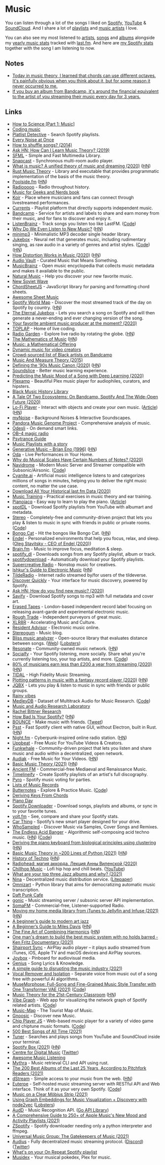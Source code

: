 # Music

You can listen through a lot of the songs I liked on [Spotify](https://open.spotify.com/playlist/0ERn0U4qZIKC8Dy7RrMMsn?si=1ApEajgvR_O_S9Oe-wXJLA), [YouTube](https://www.youtube.com/playlist?list=PL0nGxteCFLXYA1fsLmlWzY0Tyoo3c7tF-) & [SoundCloud](https://soundcloud.com/you/likes). And I share a lot of [playlists](music-playlists.md) and [music artists](music-artists.md) I love.

You can also see my most listened to [artists](https://www.last.fm/user/playfullyExist/library/artists), [songs](https://www.last.fm/user/playfullyExist/library/tracks) and [albums](https://www.last.fm/user/playfullyExist/library/albums) alongside my [yearly music stats](https://www.last.fm/user/playfullyExist/listening-report/year) tracked with [last.fm](https://www.last.fm/user/playfullyExist). And here are [my Spotify stats](https://volt.fm/nikitavoloboev) together with the song I am listening to now.

## Notes

- [Today in music theory, I learned that chords can use different octaves. It's painfully obvious when you think about it, but for some reason it never occurred to me.](https://merveilles.town/web/statuses/105834224452459065)
- [If you buy an album from Bandcamp, it's around the financial equivalent to the artist of you streaming their music every day for 3 years.](https://twitter.com/posthuman/status/1389480550432448513)

## Links

- [How to Science [Part 1: Music]](https://www.youtube.com/watch?v=d3mHfqd0VZY)
- [Coding music](https://gist.github.com/staltz/99d70c8ae57bdc71a53b83e74a51d096)
- [Platlist Detective](https://www.playlistdetective.com/) - Search Spotify playlists.
- [Every Noise at Once](https://everynoise.com/)
- [How to shuffle songs? (2014)](https://labs.spotify.com/2014/02/28/how-to-shuffle-songs/)
- [Ask HN: How Can I Learn Music Theory? (2019)](https://news.ycombinator.com/item?id=21822225)
- [SFML](https://github.com/SFML/SFML) - Simple and Fast Multimedia Library.
- [Snapcast](https://github.com/badaix/snapcast) - Synchronous multi-room audio player.
- [What is music? A unified theory of music and dreaming (2020)](https://whatismusic.info/blog/AUnifiedTheoryOfMusicAndDreaming.html) ([HN](https://news.ycombinator.com/item?id=22036473))
- [Rust Music Theory](https://github.com/ozankasikci/rust-music-theory) - Library and executable that provides programmatic implementation of the basis of the music theory.
- [Poolside.fm](https://poolside.fm/) ([HN](https://news.ycombinator.com/item?id=22371629))
- [Radiooooo](http://radiooooo.com/) - Radio throughout history.
- [Music for Geeks and Nerds book](https://pedrokroger.net/mfgan/)
- [Koir](https://koir.tv/) - Place where musicians and fans can connect through livestreamed performances.
- [Currents](https://a.currents.fm) - Playlist platform that directly supports independent music.
- [Bandcamp](https://bandcamp.com/) - Service for artists and labels to share and earn money from their music, and for fans to discover and enjoy it.
- [ListenBrainz](https://listenbrainz.org/) - Track songs you listen too like LastFM. ([Code](https://github.com/metabrainz/listenbrainz-server))
- [Why Do We Even Listen to New Music?](https://pitchfork.com/features/article/listen-to-music/) ([HN](https://news.ycombinator.com/item?id=22941185))
- [minimp3](https://github.com/lieff/minimp3) - Minimalistic MP3 decoder single header library.
- [Jukebox](https://openai.com/blog/jukebox/) - Neural net that generates music, including rudimentary singing, as raw audio in a variety of genres and artist styles. ([Code](https://github.com/openai/jukebox/)) ([HN](https://news.ycombinator.com/item?id=23032243))
- [How Distortion Works in Music (2020)](https://benmosheron.gitlab.io/blog/2020/04/26/distortion.html) ([HN](https://news.ycombinator.com/item?id=23232268))
- [Audio Vault](https://www.audio-vault.com/) - Curated Music that Means Something.
- [MusicBrainz](https://musicbrainz.org/) - Open music encyclopedia that collects music metadata and makes it available to the public.
- [Natural Music](https://www.naturalmusic.co/) - Help you discover your new favorite music.
- [New Soviet Wave](https://newsovietwave.com/)
- [ChordSheetJS](https://github.com/martijnversluis/ChordSheetJS) - JavaScript library for parsing and formatting chord sheets.
- [Awesome Sheet Music](https://github.com/ad-si/awesome-sheet-music)
- [Spotify World Map](https://www.worldspotify.com/) - Discover the most streamed track of the day on Spotify by country. ([HN](https://news.ycombinator.com/item?id=23343466))
- [The Eternal Jukebox](https://eternalbox.dev/jukebox_index.html) - Lets you search a song on Spotify and will then generate a never-ending and ever changing version of the song.
- [Your favorite ambient music producer at the moment? (2020)](https://www.reddit.com/r/ambientmusic/comments/gwqd29/your_favorite_ambient_music_producer_at_the_moment/)
- [TOPLAP](https://toplap.org/) - Home of live coding.
- [Radio Garden](http://radio.garden/) - Explore live radio by rotating the globe. ([HN](https://news.ycombinator.com/item?id=23477771))
- [The Mathematics of Music](https://imaginary.org/sites/default/files/20190911-lala-booklet-v0.4-web-text.pdf) ([HN](https://news.ycombinator.com/item?id=23486452))
- [Music: a Mathematical Offering](https://homepages.abdn.ac.uk/d.j.benson/pages/html/maths-music.html)
- [Dynamic music for video creators](https://www.moodelizer.com/studio/music-for-video)
- [Crowd-sourced list of Black artists on Bandcamp](https://www.blackbandcamp.info/#/)
- [Music And Measure Theory (2015)](https://www.youtube.com/watch?v=cyW5z-M2yzw)
- [Defining the ’90s Music Canon (2020)](https://pudding.cool/2020/07/song-decay/) ([HN](https://news.ycombinator.com/item?id=23919786))
- [Soundslice](https://www.soundslice.com/) - Better music learning experience.
- [Predicting the Music Mood of a Song with Deep Learning (2020)](https://towardsdatascience.com/predicting-the-music-mood-of-a-song-with-deep-learning-c3ac2b45229e)
- [Plexamp](https://plexamp.com/) - Beautiful Plex music player for audiophiles, curators, and hipsters.
- [Black Music History Library](https://blackmusiclibrary.com/Library)
- [A Tale Of Two Ecosystems: On Bandcamp, Spotify And The Wide-Open Future (2020)](https://www.npr.org/2020/08/19/903547253/a-tale-of-two-ecosystems-on-bandcamp-spotify-and-the-wide-open-future?t=1598103940702)
- [Lo-Fi Player](https://magenta.github.io/lofi-player/) - Interact with objects and create your own music. ([Article](https://magenta.tensorflow.org/lofi-player)) ([HN](https://news.ycombinator.com/item?id=24389748))
- [myNoise](https://mynoise.net/) - Background Noises & Interactive Soundscapes.
- [Pandora Music Genome Project](https://www.pandora.com/about/mgp) - Comprehensive analysis of music.
- [Odesli](https://odesli.co/) - On demand smart links.
- [OB–4 magic radio](https://teenage.engineering/products/ob-4)
- [Psytrance Guide](http://www.psytranceguide.com/)
- [Music Playlists with a story](https://www.youtube.com/channel/UCWlhyyYBiD67Aju1CXUgaug/videos)
- [Generative Music – Brian Eno (1996)](https://inmotionmagazine.com/eno1.html) ([HN](https://news.ycombinator.com/item?id=24702201))
- [Oda](https://oda.co/) - Live Performances in Your Home.
- [Why do Musical Scales Have Certain Numbers of Notes? (2020)](https://www.lucaspauker.ml/articles/16)
- [Navidrome](https://www.navidrome.org/) - Modern Music Server and Streamer compatible with Subsonic/Airsonic. ([Code](https://github.com/deluan/navidrome))
- [Cyanite.ai](https://cyanite.ai/) - Artificial music intelligence listens to and categorizes millions of songs in minutes, helping you to deliver the right music content, no matter the use case.
- [Download All Your Historical last.fm Data (2020)](https://mathieuhendey.com/2020/10/download-all-your-historical-last.fm-data/)
- [Music Training](https://github.com/g-r-a-n-t/music-training) - Practical exercises in music theory and ear training.
- [Pianojacq](https://pianojacq.com/) - Easy way to learn to play the piano. ([Article](https://jacquesmattheij.com/2020-09-20-pianojacq-learn-to-play-piano/))
- [spotDL](https://github.com/spotDL/spotify-downloader) - Download Spotify playlists from YouTube with albumart and metadata.
- [Stereo](https://withstereo.com/) - Completely-free and community-driven project that lets you play & listen to music in sync with friends in public or private rooms. ([Code](https://github.com/hoangvvo/stereo-web))
- [Bongo Cat](https://bongo.cat/) - Hit the bongos like Bongo Cat. ([HN](https://news.ycombinator.com/item?id=24866896))
- [Endel](https://endel.io/) - Personalized environments that help you focus, relax, and sleep. ([Oleg Stavitsky - CEO of Endel (2020)](https://foundation-by-true-ventures.simplecast.com/episodes/oleg-stavitsky-ceo-of-endel-YFJlLv_d))
- [Brain.fm](https://www.brain.fm/) - Music to improve focus, meditation & sleep.
- [spotify_dl](https://github.com/SathyaBhat/spotify-dl) - Downloads songs from any Spotify playlist, album or track.
- [spotifydownload](https://github.com/schollz/spotifydownload) - Automatically download your Spotify playlists.
- [Supercreative Radio](https://www.supercreative.design/radio) - Nonstop music for creatives.
- [Ishkur's Guide to Electronic Music](https://music.ishkur.com/) ([HN](https://news.ycombinator.com/item?id=26212706))
- [TildeRadio](https://tilderadio.org/) - Internet radio streamed by/for users of the tildeverse.
- [Discover Quickly](https://discoverquickly.com/) - Your interface for music discovery, powered by Spotify.
- [Ask HN: How do you find new music? (2020)](https://news.ycombinator.com/item?id=25085635)
- [Savify](https://github.com/LaurenceRawlings/savify) - Download Spotify songs to mp3 with full metadata and cover art.
- [Erased Tapes](https://www.erasedtapes.com/) - London-based independent record label focusing on releasing avant-garde and experimental electronic music.
- [Rough Trade](https://www.roughtrade.com/) - Independent purveyors of great music.
- [XLR8R](https://xlr8r.com/) - Accelerating Music and Culture.
- [Resident Advisor](https://www.residentadvisor.net/) - Electronic music online.
- [Stereogum](https://www.stereogum.com/) - Music blog.
- [Bliss music analyzer](https://github.com/Polochon-street/bliss) - Open-source library that evaluates distance between songs. ([Web](https://lelele.io/bliss.html)) ([Lobsters](https://lobste.rs/s/b4lrmb/bliss_v2_library_for_making_audio))
- [Resonate](https://resonate.is/) - Community-owned music network. ([HN](https://news.ycombinator.com/item?id=28991637))
- [Socialfy](https://www.socialfy.app/) - Your Spotify listening, more socially. Share what you're currently listening too, your top artists, and more. ([Code](https://github.com/rdrnt/socialfy-frontend))
- [80% of musicians earn less than £200 a year from streaming (2020)](https://www.nme.com/news/music/82-per-cent-of-musicians-earn-less-than-200-a-year-from-streaming-2833510) ([HN](https://news.ycombinator.com/item?id=25352088))
- [TIDAL](https://tidal.com/) - High Fidelity Music Streaming.
- [Plotting patterns in music with a fantasy record player (2020)](http://www.windytan.com/2020/12/plotting-patterns-in-music-with-fantasy.html) ([HN](https://news.ycombinator.com/item?id=25414742))
- [JQBX](https://jqbx.fm/) - Lets you play & listen to music in sync with friends or public groups.
- [Rainy vibes](https://vaporwaver.netlify.app/)
- [MedleyDB](https://medleydb.weebly.com/) - Dataset of Multitrack Audio for Music Research. ([Code](https://github.com/marl/medleydb))
- [Music and Audio Research Laboratory](https://steinhardt.nyu.edu/marl)
- [Rachel Bittner Research](https://rachelbittner.weebly.com/)
- [How Bad Is Your Spotify?](https://pudding.cool/2020/12/judge-my-spotify/) ([HN](https://news.ycombinator.com/item?id=25517868))
- [BOUNCE](https://bounce.town/) - Make music with friends. ([Tweet](https://twitter.com/vidythatte/status/1341575228774871041))
- [Psst](https://github.com/jpochyla/psst) - Fast Spotify client with native GUI, without Electron, built in Rust. ([HN](https://news.ycombinator.com/item?id=28203654))
- [Night.fm](https://night.fm/) - Cyberpunk-inspired online radio station. ([HN](https://news.ycombinator.com/item?id=25791618))
- [Uppbeat](https://uppbeat.io/) - Free Music For YouTube Videos & Creators.
- [Funkwhale](https://funkwhale.audio/en_US/) - Community-driven project that lets you listen and share music and audio within a decentralized, open network.
- [Audiak](https://www.audiak.com/) - Free Music for Your Videos. ([HN](https://news.ycombinator.com/item?id=26022635))
- [Basic Music Theory (2021)](https://iconcollective.edu/basic-music-theory/) ([HN](https://news.ycombinator.com/item?id=26130228))
- [Ancient FM](https://www.ancientfm.com/) - Commercial-free Mediaeval and Renaissance Music.
- [Timelineify](https://www.timelineify.com/) - Create Spotify playlists of an artist's full discography.
- [Pyro](https://www.getpyro.app/) - Spotify music voting for parties.
- [Lists of Music Records](https://mjj.io/lists/)
- [Butternotes](https://butternotes.com/) - Explore & Practice Music. ([Code](https://github.com/dt1/butternotes))
- [Deriving Keys From Chords](https://butternotes.com/on-programming/chords-to-scales)
- [Piano Day](https://www.pianoday.org/)
- [Spotify Downloader](https://github.com/L04DB4L4NC3R/spotify-downloader) - Download songs, playlists and albums, or sync in to your favorite tunes.
- [volt.fm](https://volt.fm/) - See, compare and share your Spotify stats.
- [Car Thing](https://carthing.spotify.com/) - Spotify’s new smart player designed for your drive.
- [WhoSampled](https://www.whosampled.com/) - Discover Music via Samples, Cover Songs and Remixes.
- [The Endless Acid Banger](https://www.vitling.xyz/toys/acid-banger/) - Algorithmic self-composing acid techno music. ([HN](https://news.ycombinator.com/item?id=26870666)) ([Code](https://github.com/vitling/acid-banger))
- [Deriving the piano keyboard from biological principles using clustering](https://fiftysevendegreesofrad.github.io/JupyterNotes/piano.html) ([HN](https://news.ycombinator.com/item?id=26860627))
- [Basic Music Theory in ~200 Lines of Python (2021)](https://www.mvanga.com/blog/basic-music-theory-in-200-lines-of-python) ([HN](https://news.ycombinator.com/item?id=26859907))
- [History of Techno](https://www.beatportal.com/features/beatports-definitive-guide-to-techno/) ([HN](https://news.ycombinator.com/item?id=26977869))
- [Radiohead: магия аккорда. Лекция Анны Виленской (2020)](https://www.youtube.com/watch?v=dxHlcBH4eVc)
- [Chillhop Music](https://chillhop.com/) - Lofi hip hop and chill beats. ([YouTube](https://www.youtube.com/channel/UCOxqgCwgOqC2lMqC5PYz_Dg))
- [What are your top three Jazz albums and why? (2021)](https://www.reddit.com/r/Jazz/comments/nniyfs/what_are_your_top_three_jazz_albums_and_why/)
- [Nina](https://nina.market/) - Decentralized music distribution service. ([Litepaper](https://docs.nina.market/litepaper/))
- [Omnizart](https://github.com/Music-and-Culture-Technology-Lab/omnizart) - Python library that aims for democratizing automatic music transcription.
- [Daft Punk Cafe](https://daftpunk.cafe/)
- [gonic](https://github.com/sentriz/gonic) - Music streaming server / subsonic server API implementation.
- [SomaFM](https://somafm.com/) - Commercial-free, Listener-supported Radio.
- [Moving my home media library from iTunes to Jellyfin and Infuse (2021)](https://www.jeffgeerling.com/blog/2021/moving-my-home-media-library-itunes-jellyfin-and-infuse) ([HN](https://news.ycombinator.com/item?id=27462767))
- [A beginner’s guide to modern art jazz](https://lukemuehlhauser.com/a-beginners-guide-to-modern-art-jazz/)
- [A Beginner’s Guide to Miles Davis](https://samenright.com/2021/06/06/a-beginners-guide-to-miles-davis/) ([HN](https://news.ycombinator.com/item?id=27525047))
- [The Fine Art of Combining Harmonics](https://whatmusicreallyis.com/research/harmonicomb/) ([HN](https://news.ycombinator.com/item?id=27588673))
- [One man's dream to build the best music system with no holds barred - Ken Fritz Documentary (2021)](https://www.youtube.com/watch?v=4b2IOOhJmxw)
- [Shairport Sync](https://github.com/mikebrady/shairport-sync) - AirPlay audio player – it plays audio streamed from iTunes, iOS, Apple TV and macOS devices and AirPlay sources.
- [Joybox](https://joybox.rosano.ca/) - Pinboard for audiovisual media.
- [Genius](https://genius.com/) - Song Lyrics & Knowledge.
- [A simple guide to disrupting the music industry (2021)](https://www.musicxtechxfuture.com/2021/07/27/a-simple-guide-to-disrupting-the-music-industry/)
- [Vocal Remover and Isolation](https://vocalremover.org/) - Separate voice from music out of a song free with powerful AI algorithms.
- [MuseMorphose: Full-Song and Fine-Grained Music Style Transfer with One Transformer VAE (2021)](https://arxiv.org/abs/2105.04090) ([Code](https://github.com/YatingMusic/MuseMorphose))
- [Music Theory for the 21st-Century Classroom](https://musictheory.pugetsound.edu/mt21c/MusicTheory.html) ([HN](https://news.ycombinator.com/item?id=28373944))
- [Vibe Graph](https://www.vibe-graph.com/) - Web app for visualizing the network graph of Spotify related artists. ([Code](https://github.com/cjdellomes/vibe-graph))
- [Music-Map](https://www.music-map.com/) - The Tourist Map of Music.
- [Gnoosic](https://www.gnoosic.com/) - Discover new Music.
- [Chip Player JS](https://mmontag.github.io/chip-player-js) - Web-based music player for a variety of video game and chiptune music formats. ([Code](https://github.com/mmontag/chip-player-js))
- [500 Best Songs of All Time (2021)](https://www.rollingstone.com/music/music-lists/best-songs-of-all-time-1224767/cyndi-lauper-time-after-time-2-1224843/)
- [Tuner](https://github.com/Pauloo27/tuner) - Searches and plays songs from YouTube and SoundCloud inside your terminal.
- [Spotify Box (2021)](https://evanhailey.com/2021/09/20/spot-box/) ([HN](https://news.ycombinator.com/item?id=28621471))
- [Centre for Digital Music](http://c4dm.eecs.qmul.ac.uk/) ([Twitter](https://twitter.com/c4dm))
- [Awesome Music Listening](https://github.com/ybayle/awesome-music-listening)
- [Mythra](https://github.com/Go-phie/mythra) - Music retrieval CLI and API using rust.
- [The 200 Best Albums of the Last 25 Years, According to Pitchfork Readers (2021)](https://pitchfork.com/features/lists-and-guides/peoples-list-25th-anniversary/)
- [dStream](https://github.com/DusteDdk/dstream) - Simple access to your music from the web. ([HN](https://news.ycombinator.com/item?id=28910368))
- [Euterpe](https://listen-to-euterpe.eu/) - Self-hosted music streaming server with RESTful API and Web interface. Think of it as your very own Spotify. ([Code](https://github.com/ironsmile/euterpe))
- [Music on a Clear Möbius Strip (2021)](https://www.youtube.com/watch?v=sToqbqP0tFk)
- [Using Graph Embeddings for Music Visualization + Discovery with node2vec](https://cprimozic.net/blog/graph-embeddings-for-music-discovery/) ([Lobsters](https://lobste.rs/s/ktd9ew/using_graph_embeddings_for_music))
- [AudD](https://audd.io/) - Music Recognition API. ([Go API Library](https://github.com/AudDMusic/audd-go))
- [A Comprehensive Guide to 250+ of Apple Music's New Mood and Activity Playlists (2021)](https://www.macstories.net/stories/a-comprehensive-guide-to-250-of-apple-musics-new-mood-and-activity-playlists/)
- [ZSpotify](https://github.com/Footsiefat/zspotify) - Spotify downloader needing only a python interpreter and ffmpeg.
- [Universal Music Group: The Gatekeepers of Music (2021)](https://www.joincolossus.com/episodes/25864787/gokgol-kline-universal-music-group-the-gatekeepers-of-music?tab=blocks)
- [Audius](https://audius.co/) - Fully decentralized music streaming protocol. ([Discord](https://discord.com/invite/audius)) ([Twitter](https://twitter.com/audiusproject))
- [What's on your On Repeat Spotify playlist](https://twitter.com/ellenkorbes/status/1453811828069388296/photo/2)
- [Musidex](https://github.com/Uriopass/Musidex) - Your musical pokedex, Plex for music.
